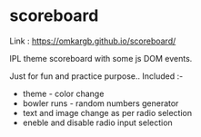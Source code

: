 # scoreboard

Link : https://omkargb.github.io/scoreboard/

IPL theme scoreboard with some js DOM events. 

Just for fun and practice purpose..
Included :- 
- theme - color change 
- bowler runs - random numbers generator 
- text and image change as per radio selection
- eneble and disable radio input selection

